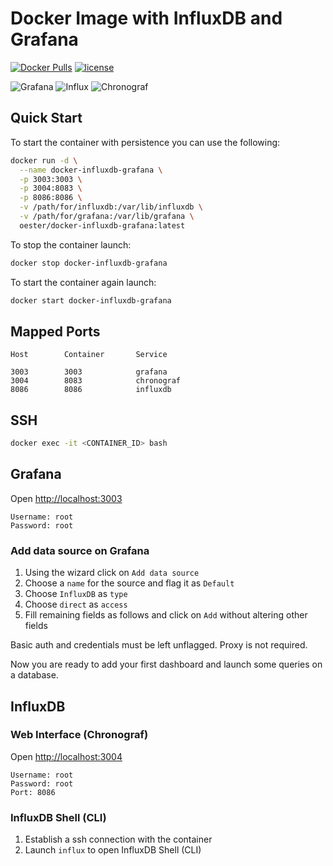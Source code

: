 # Docker Image with InfluxDB and Grafana

[![Docker Pulls](https://img.shields.io/docker/pulls/philhawthorne/docker-influxdb-grafana.svg)](https://dockerhub.com/philhawthorne/docker-influxdb-grafana) [![license](https://img.shields.io/github/license/philhawthorne/docker-influxdb-grafana.svg)](https://dockerhub.com/philhawthorne/docker-influxdb-grafana)

![Grafana][grafana-version] ![Influx][influx-version] ![Chronograf][chronograf-version]


## Quick Start

To start the container with persistence you can use the following:

```sh
docker run -d \
  --name docker-influxdb-grafana \
  -p 3003:3003 \
  -p 3004:8083 \
  -p 8086:8086 \
  -v /path/for/influxdb:/var/lib/influxdb \
  -v /path/for/grafana:/var/lib/grafana \
  oester/docker-influxdb-grafana:latest
```

To stop the container launch:

```sh
docker stop docker-influxdb-grafana
```

To start the container again launch:

```sh
docker start docker-influxdb-grafana
```

## Mapped Ports

```
Host		Container		Service

3003		3003			grafana
3004		8083			chronograf
8086		8086			influxdb
```
## SSH

```sh
docker exec -it <CONTAINER_ID> bash
```

## Grafana

Open <http://localhost:3003>

```
Username: root
Password: root
```

### Add data source on Grafana

1. Using the wizard click on `Add data source`
2. Choose a `name` for the source and flag it as `Default`
3. Choose `InfluxDB` as `type`
4. Choose `direct` as `access`
5. Fill remaining fields as follows and click on `Add` without altering other fields

Basic auth and credentials must be left unflagged. Proxy is not required.

Now you are ready to add your first dashboard and launch some queries on a database.

## InfluxDB

### Web Interface (Chronograf)

Open <http://localhost:3004>

```
Username: root
Password: root
Port: 8086
```

### InfluxDB Shell (CLI)

1. Establish a ssh connection with the container
2. Launch `influx` to open InfluxDB Shell (CLI)


[grafana-version]: https://img.shields.io/badge/Grafana-6.7.4-brightgreen
[influx-version]: https://img.shields.io/badge/Influx-1.8.0-brightgreen
[chronograf-version]: https://img.shields.io/badge/Chronograf-1.8.4-brightgreen
